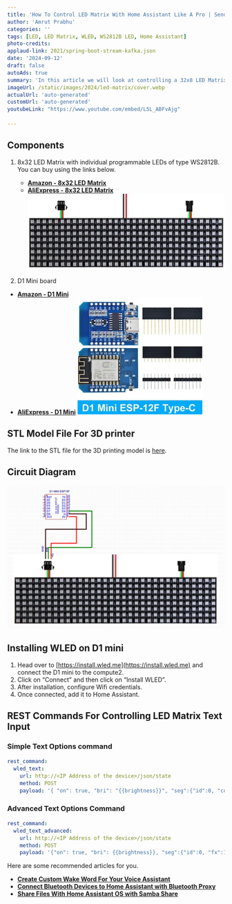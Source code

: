 ```yaml
---
title: 'How To Control LED Matrix With Home Assistant Like A Pro | Send Text Messages'
author: 'Amrut Prabhu'
categories: ''
tags: [LED, LED Matrix, WLED, WS2812B LED, Home Assistant]
photo-credits:
applaud-link: 2021/spring-boot-stream-kafka.json
date: '2024-09-12'
draft: false
autoAds: true
summary: 'In this article we will look at controlling a 32x8 LED Matrix panel with Home Assistant like a pro'
imageUrl: /static/images/2024/led-matrix/cover.webp
actualUrl: 'auto-generated'
customUrl: 'auto-generated'
youtubeLink: "https://www.youtube.com/embed/L5L_ABFvAjg"

---
```

<TOCInline toc={props.toc} asDisclosure />  

## Components

1.  8x32 LED Matrix with individual programmable LEDs of type WS2812B.  
    You can buy using the links below.
    -   [**Amazon -  8x32 LED Matrix**](https://amzn.to/3TJnZ8z)
    -   [**AliExpress -  8x32 LED Matrix**](https://s.click.aliexpress.com/e/_DFOOsH9)
[![ 8x32 LED Matrix ](/static/images/2024/led-matrix/8x32-led-matrix.webp)](https://amzn.to/3TJnZ8z)

2.  D1 Mini board

 -   [**Amazon -  D1 Mini**](https://amzn.to/3AT0Z0f)
 -   [**AliExpress - D1 Mini**](https://s.click.aliexpress.com/e/_De0exaL)
[![D1 Mini](/static/images/2023/wled-with-home-assistant/d1-mini.webp)](https://s.click.aliexpress.com/e/_De0exaL)


## STL Model File For 3D printer

The link to the STL file for the 3D printing model is [here](https://www.thingiverse.com/thing:6759479).

## Circuit Diagram

![circuit diagram](/static/images/2024/led-matrix/circuit-diagram.webp)

## Installing WLED on D1 mini

1.  Head over to [https://install.wled.me](https://install.wled.me) and connect the D1 mini to the compute2.
2.  Click on “Connect” and then click on “Install WLED”.
3.  After installation, configure Wifi credentials.
4.  Once connected, add it to Home Assistant.

## REST Commands For Controlling LED Matrix Text Input

### Simple Text Options command
```yaml
rest_command:
  wled_text:
    url: http://<IP Address of the device>/json/state
    method: POST
    payload: '{ "on": true, "bri": "{{brightness}}", "seg":{"id":0, "col":{{color}} , "fx":122, "n":"{{text}}" }}' 
```
  

### Advanced Text Options Command
```yaml
rest_command:
  wled_text_advanced:
    url: http://<IP Address of the device>/json/state
    method: POST
    payload: '{"on": true, "bri": {{brightness}}, "seg":{"id":0, "fx":122, "frz": {{freeze}}, "sx": {{scroll_speed}}, "col": {{color}}, "n":"{{text}}"}}'
```

Here are some recommended articles for you.

-   [**Create Custom Wake Word For Your Voice Assistant**](https://smarthomecircle.com/custom-wake-word-for-voice-assistant-with-home-assistant)
-   [**Connect Bluetooth Devices to Home Assistant with Bluetooth Proxy**](https://smarthomecircle.com/connect-bluetooth-devices-to-home-assistant-with-bluetooth-proxy)
-   [**Share Files With Home Assistant OS with Samba Share**](https://smarthomecircle.com/easily-share-files-with-home-assistant-using-samba-share)